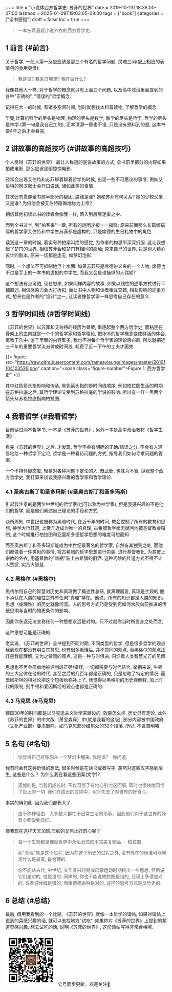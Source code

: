 +++
title = "小说体西方哲学史: 苏菲的世界"
date = 2019-10-13T18:38:00-07:00
lastmod = 2025-01-09T19:03:05-08:00
tags = ["book"]
categories = ["读书感悟"]
draft = false
toc = true
+++

> 一本披着悬疑小说外衣的西方哲学史.


## <span class="section-num">1</span> 前言 {#前言}

关于哲学, 一般人第一反应应该是那三个有名的哲学问题,
灵魂三问(配上相应的表情包的食用更佳):

> 我是谁? 我来自哪里? 我在做什么?

我像其他人一样, 对于哲学的概念就只有上面三个问题,
以及高中政治里面提到的各种"正确的", "错误的"哲学概念.

记得在大一的时候, 有诸多空闲时间, 当时就想找本科普读物, 了解哲学的概念.

毕竟,计算机科学的尽头是物理, 物理的尽头是数学, 数学的尽头是哲学,
哲学的尽头是神学.(第一句是我自己加的), 正本清源一番也不错,
只是没有预料到的是, 这本书要4年之后才会看完.


## <span class="section-num">2</span> 讲故事的高超技巧 {#讲故事的高超技巧}

个人觉得《苏菲的世界》 最让人称道的是说故事的方式, 全书前半部分的内容如果拍成电影,
那么应该是部惊悚电影.

经常会出现艾伯特和苏菲聊着聊着哲学的时候,
出现一些不可思议的事情, 例如艾伯特的狗汉密士会开口说话, 诸如此类的事情.

其次还有贯穿全书前半部分的疑团, 席德是谁? 她和苏菲有何关系?
她的少校父亲又是谁? 为何他会被艾伯特隐晦地称为上帝?

相信其他初读此书的读者会像我一样, 落入到层层迷雾之中.

而到全书过半, 到"柏客来"一章, 所有的谜团才被一一揭晓:
原来前面那么长篇幅描写的哲学家艾伯特和中学生苏菲都是虚构的,
只是席德的生日礼物中的角色.

读到这一章的时候, 着实有种拍案叫绝的感觉, 为作者的构思所深深折服. 这让我想起了楚门的世界, 相信苏菲会和楚门有相同的感触;
原来自己的世界, 只是别人精心设计的剧本, 原来一切都是虚无, 如梦幻泡影.

同时, 一个想法不可抵制地浮上水面: 如果苏菲只是席德讲义夹的一个人物,
席德也不过是手上的一本书的虚拟的中学生, 而我又会是谁操纵的人偶呢?

这个想法有点可怕, 现在想来, 如果同样内容的故事, 如果以线性的述事方式进行平铺直述, 相信感染力会大打折扣,
而让书中人物和读者相互交错, 相互影响的述事方式, 想来也是作者的"诡计"之一, 让读者像哲学家一样思考自己存在的意义.


## <span class="section-num">3</span> 哲学时间线 {#哲学时间线}

《苏菲的世界》以苏菲和艾伯特的经历为骨架, 串连起整个西方哲学史,
而粘连在骨架上的血肉就是一个个的哲学家和哲学理论,
把冰冷的哲学概念变成鲜活的体会, 寓教于乐中. 鉴于里面的内容繁多,
我也不对每个哲学家的理论感兴趣,
所以就把近三千年的重要哲学流派做成时间线, 耗费了近一下午的工夫才画完:

{{< figure src="https://raw.githubusercontent.com/ramsayleung/images/master/20191104103539.png" caption="<span class=\"figure-number\">Figure 1: </span>西方哲学史" >}}

其中红色箭头指影响和传承, 黑色箭头指的是时间线顺序,
例如柏拉图生活的时期在苏格拉底之后,
其哲学理论又受到苏格拉底的学说的影响.
所以有一红一黑两个箭头从苏格拉底指向柏拉图.


## <span class="section-num">4</span> 我看哲学 {#我看哲学}

目前读过两本哲学书, 一本是《苏菲的世界》, 另外一本是高中政治教材《哲学生活》.

看完《苏菲的世界》之后, 才发现, 哲学不会有明确的正确/错误之分, 不会有人轻易地给一种哲学下定论,
哲学是一种看待问题的方式, 指导我们如何寻求问题的答案.

一个不持怀疑态度, 轻易对各种问题下定论的人, 既武断, 也殊为不智. 纵观整个西方哲学史,
我打算来谈谈我感兴趣的哲学家和哲学理论.


### <span class="section-num">4.1</span> 圣奥古斯丁和圣多玛斯 {#圣奥古斯丁和圣多玛斯}

引起我注意的是两位中世纪的哲学家(也可以称为神学家),
但是我感兴趣的不是他们的哲学, 而是他们阐述自己理论的手段和方式.

众所周知, 中世纪也被称为黑暗时代, 在近千年的时间,
教会控制了所有的教育和思想, 神学大行其道, 上帝几近成为唯一的真理,
古希腊哲学毫无疑问地被基督教会钳制,
这个时候推行柏拉图和亚里斯多德哲学思想的难度可想而知.

而圣奥古斯丁和圣多玛斯能成为中世纪最著名的哲学家, 自然有其独到之处,
而他们都做着一件类似的事情, 将古希腊的哲学思想进行包装, 进行基督教化,
为其披上宗教的外衣, 用基督教的"新瓶"装上古希腊的旧酒.
这种巧妙的传道方式不得不让人赞赏, 实乃大智慧.


### <span class="section-num">4.2</span> 黑格尔 {#黑格尔}

黑格尔用自己的智慧对历史和真理做了概述性总结, 就真理而言,
真理是主观的,他不承认在人类的理性之外有任何"真理"存在。他说，所有的知识都是人类的知识。思想（或理性）的历史就像河流。人的思考方式乃是受到宛如河水般向前推进的传统思潮与当时的物质条件的影响。

因此你永远无法宣称任何一种思想永远是对的。只不过就你当时所置身之处而言,

这种思想可能是正确的.

老实说, 《苏菲的世界》全书提到不同时期, 不同类型的哲学,
但是很多哲学的观点我到现在都没有明白其意思, 也有很多看懂后,
并不赞同的观点, 而黑格尔的观点正好是我能理解, 又为之赞同的观点,
这是一种与时俱进, 闪烁着人类智慧光芒的见解.

思想也不再会简单地被评判成正确/错误, 一切都需要与时代结合. 举例来说,
牛顿的三大定律在他的时代, 甚至之后的几百年都是正确的,
只是忽略了特定的情况, 而爱因斯坦的相对论把这个短板给弥补上了,
我觉得以黑格尔的历史观解释, 加上时代的限制,
则牛顿和爱因斯坦的观点也都是正确的.


### <span class="section-num">4.3</span> 马克思 {#马克思}

建国30年的时间都是以马克思主义哲学来建设的, 效果怎么样, 历史已有定论.
此外《苏菲的世界》的中文版（萧宝森译）中(就是我看的这版),
部分内容被中国政府（文化产业部）要求删除，如马克思部分结尾处的32个段落.
所以, 不言自明咯.


## <span class="section-num">5</span> 名句 {#名句}

> 你觉得自己好像刚从一个梦幻中醒来. 我是谁?　你问道.

我有时会有这种奇怪的想法, 很多时候是在读书或者写字,
突然对这些汉字感到陌生, 这些是什么？ 为什么我在看这些图案(文字)?

> 遗憾的是, 当我们成长时, 不仅习惯了有地心引力这回事,
> 同时也很快地习惯了世上的一切.
> 我们在成长的过程中，似乎失去了对世界的好奇心.

事实的确如此. 因为我们都长大了.

> 由于种种理由．大多数人都忙于日常生活的琐事，因此他们对于这世界的好奇心都受到压抑．

像我现在这样天天加班,压抑的又何止好奇心呢？

> 每一个生物都是理型世界中永恒范式的不完美复制品 -- 柏拉图

<!--quoteend-->

> 而"真理"就是这个过程, 因为在这个历史的过程之外,
> 没有外在的标准可以判定什么是最真, 最合理的.
>
> 你不能从古代, 中世纪, 文艺复兴时期或启蒙运动时期挑出一些思想, 然后说它们是对的, 或是错的.
> 同样的, 你也不能说柏拉图是错的, 亚理士多德是对的, 或者说休姆是错的,
> 而康德或谢林是对的, 这样的思考方式是反历史的.


## <span class="section-num">6</span> 总结 {#总结}

最后, 借用我看到的一个比喻, 《苏菲的世界》就像一本哲学的请帖,
如果对请帖上说到的菜感兴趣的话, 就可以去找地方"试吃",
如果你对《苏菲的世界》上提到的某道菜感兴趣, 想去试吃的话, 说明《苏菲的世界》,
这份请帖写得非常合格呢.

<div center class="qr-container">
<img src="/ox-hugo/qrcode_gh_e06d750e626f_1.jpg" alt="qrcode_gh_e06d750e626f_1.jpg" width="160px" height="160px" center="t" class="qr-container" />
公号同步更新，欢迎关注👻
</div>


